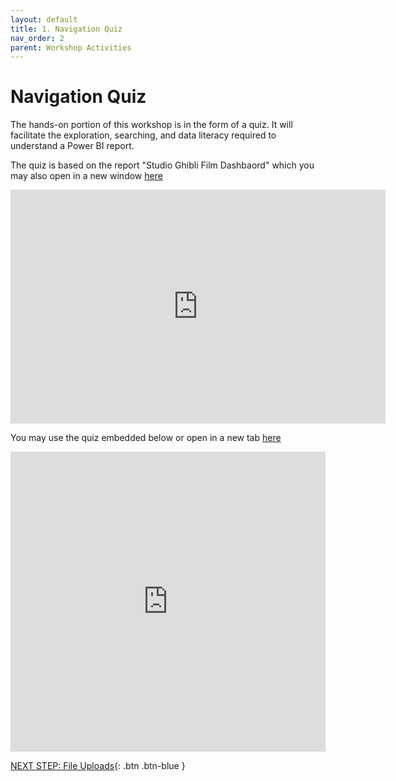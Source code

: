 ```yaml
---
layout: default
title: 1. Navigation Quiz
nav_order: 2
parent: Workshop Activities
---
```


# Navigation Quiz

The hands-on portion of this workshop is in the form of a quiz. It will facilitate the exploration, searching, and data literacy required to understand a Power BI report.

The quiz is based on the report "Studio Ghibli Film Dashbaord" which you may also open in a new window [here](https://app.powerbi.com/groups/42cc406b-8b3c-4ac4-aad4-c81c8f41b325/reports/586fc232-2d0c-46ab-9b30-280a254060e9?ctid=9c61d377-9894-427c-b13b-1d6a51662b4e&pbi_source=linkShare)
<iframe title="Report Section" width="600" height="373.5" src="https://app.powerbi.com/view?r=eyJrIjoiNzU0ZTkzM2UtZWRhYi00MmYyLTlhZWItNDAwZGQ0YzJhODQ4IiwidCI6IjljNjFkMzc3LTk4OTQtNDI3Yy1iMTNiLTFkNmE1MTY2MmI0ZSJ9" frameborder="0" allowFullScreen="true"></iframe>

You may use the quiz embedded below or open in a new tab [here](https://forms.office.com/Pages/ResponsePage.aspx?id=d9NhnJSYfEKxOx1qUWYrToB0OiUOtfdDuhFE45BxtiFUQUtNWk82WUxNNzE5NFhZNkNTUlRJS1VRNC4u)

<iframe width="640px" height="480px" src="https://forms.office.com/Pages/ResponsePage.aspx?id=d9NhnJSYfEKxOx1qUWYrToB0OiUOtfdDuhFE45BxtiFUQUtNWk82WUxNNzE5NFhZNkNTUlRJS1VRNC4u&embed=true" frameborder="0" marginwidth="0" marginheight="0" style="border: none; max-width:100%; max-height:100vh" allowfullscreen webkitallowfullscreen mozallowfullscreen msallowfullscreen> </iframe>

[NEXT STEP: File Uploads](2-file-uploads.md){: .btn .btn-blue }

